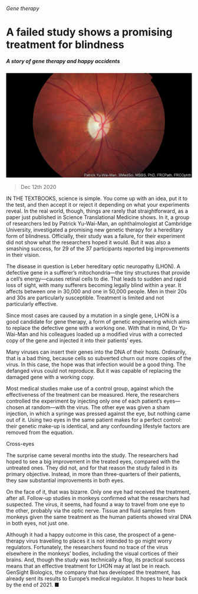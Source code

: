 ###### Gene therapy

# A failed study shows a promising treatment for blindness 

##### A story of gene therapy and happy accidents 

![image](images/20201212_STP503.jpg) 

> Dec 12th 2020 


IN THE TEXTBOOKS, science is simple. You come up with an idea, put it to the test, and then accept it or reject it depending on what your experiments reveal. In the real world, though, things are rarely that straightforward, as a paper just published in Science Translational Medicine shows. In it, a group of researchers led by Patrick Yu-Wai-Man, an ophthalmologist at Cambridge University, investigated a promising new genetic therapy for a hereditary form of blindness. Officially, their study was a failure, for their experiment did not show what the researchers hoped it would. But it was also a smashing success, for 29 of the 37 participants reported big improvements in their vision.


The disease in question is Leber hereditary optic neuropathy (LHON). A defective gene in a sufferer’s mitochondria—the tiny structures that provide a cell’s energy—causes retinal cells to die. That leads to sudden and rapid loss of sight, with many sufferers becoming legally blind within a year. It affects between one in 30,000 and one in 50,000 people. Men in their 20s and 30s are particularly susceptible. Treatment is limited and not particularly effective.



Since most cases are caused by a mutation in a single gene, LHON is a good candidate for gene therapy, a form of genetic engineering which aims to replace the defective gene with a working one. With that in mind, Dr Yu-Wai-Man and his colleagues loaded up a modified virus with a corrected copy of the gene and injected it into their patients’ eyes.


Many viruses can insert their genes into the DNA of their hosts. Ordinarily, that is a bad thing, because cells so subverted churn out more copies of the virus. In this case, the hope was that infection would be a good thing. The defanged virus could not reproduce. But it was capable of replacing the damaged gene with a working copy.


Most medical studies make use of a control group, against which the effectiveness of the treatment can be measured. Here, the researchers controlled the experiment by injecting only one of each patient’s eyes—chosen at random—with the virus. The other eye was given a sham injection, in which a syringe was pressed against the eye, but nothing came out of it. Using two eyes in the same patient makes for a perfect control: their genetic make-up is identical, and any confounding lifestyle factors are removed from the equation.

Cross-eyes


The surprise came several months into the study. The researchers had hoped to see a big improvement in the treated eyes, compared with the untreated ones. They did not, and for that reason the study failed in its primary objective. Instead, in more than three-quarters of their patients, they saw substantial improvements in both eyes.


On the face of it, that was bizarre. Only one eye had received the treatment, after all. Follow-up studies in monkeys confirmed what the researchers had suspected. The virus, it seems, had found a way to travel from one eye to the other, probably via the optic nerve. Tissue and fluid samples from monkeys given the same treatment as the human patients showed viral DNA in both eyes, not just one.


Although it had a happy outcome in this case, the prospect of a gene-therapy virus travelling to places it is not intended to go might worry regulators. Fortunately, the researchers found no trace of the virus elsewhere in the monkeys’ bodies, including the visual cortices of their brains. And, though the study was technically a flop, its practical success means that an effective treatment for LHON may at last be in reach. GenSight Biologics, the company that has developed the treatment, has already sent its results to Europe’s medical regulator. It hopes to hear back by the end of 2021. ■

